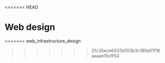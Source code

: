 <<<<<<< HEAD
# Web design
=======
web_infrastructure_design
>>>>>>> 21c35ece6033d103b3c189a01f16aaaae15e1f54
